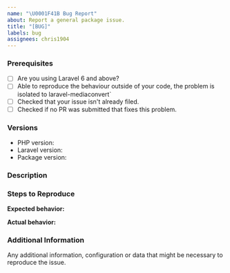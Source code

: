 ```yaml
---
name: "\U0001F41B Bug Report"
about: Report a general package issue.
title: "[BUG]"
labels: bug
assignees: chris1904
---
```


<!--
PLEASE READ: FILLING IN THE TEMPLATE IS REQUIRED!
Issues that do not include enough information might not be picked up.
Issues that have not been filled in using the issue template will be _closed_.

Have you read laravel-mediaconvert's contributing guidelines (https://github.com/meemaio/laravel-text-to-speech/blob/master/CONTRIBUTING.md)
and Code Of Conduct (https://github.com/meemaio/laravel-text-to-speech/master/CODE_OF_CONDUCT.md)?

By filing an Issue, you are expected to comply with it, including treating everyone with respect.

Please prefix your issue with: [BUG]
-->

### Prerequisites

<!--
Put an X between the brackets if you have done the following:
-->

* [ ] Are you using Laravel 6 and above?
* [ ] Able to reproduce the behaviour outside of your code, the problem is isolated to laravel-mediaconvert`
* [ ] Checked that your issue isn't already filed.
* [ ] Checked if no PR was submitted that fixes this problem.

### Versions

<!-- Please be as exact and complete as possible when providing version numbers -->

* PHP version: <!-- put your FULL (including patch number) PHP version here -->
* Laravel version: <!-- put your FULL (including patch number) Laravel version here -->
* Package version: <!-- put FULL (including patch number) Laravel Text to Speech package version here -->

### Description

<!-- Describe the issue -->

### Steps to Reproduce

<!-- How can this issue be reproduced? Provide a reproduction repository to help us reproduce the issue easily.  -->

**Expected behavior:**

<!-- What you expect to happen -->

**Actual behavior:** 

<!-- What actually happens. Please include screenshots, strack traces and anything that can help us understand the issue. -->

### Additional Information

Any additional information, configuration or data that might be necessary to reproduce the issue.
